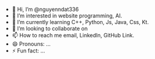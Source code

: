 - 👋 Hi, I’m @nguyenndat336
- 👀 I’m interested in website programming, AI.
- 🌱 I’m currently learning C++, Python, Js, Java, Css, Kt.
- 💞️ I’m looking to collaborate on 
- 📫 How to reach me email, LinkedIn, GitHub Link.
- 😄 Pronouns: ...
- ⚡ Fun fact: ...

<!---
Nguyenndat336/Nguyenndat336 is a ✨ special ✨ repository because its `README.md` (this file) appears on your GitHub profile.
You can click the Preview link to take a look at your changes.
--->
